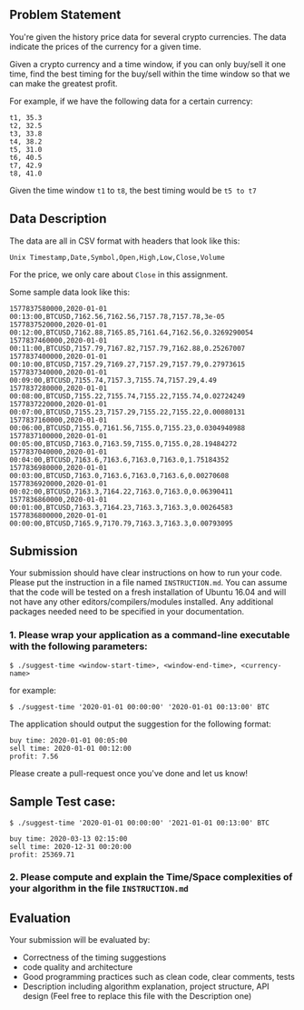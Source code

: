 ## Problem Statement

You're given the history price data for several crypto currencies.
The data indicate the prices of the currency for a given time.

Given a crypto currency and a time window, if you can only buy/sell it one time,
find the best timing for the buy/sell within the time window so that we can make the greatest profit.

For example, if we have the following data for a certain currency:

```
t1, 35.3
t2, 32.5
t3, 33.8
t4, 38.2
t5, 31.0
t6, 40.5
t7, 42.9
t8, 41.0
```

Given the time window `t1` to `t8`, the best timing would be `t5 to t7`

## Data Description

The data are all in CSV format with headers that look like this:

```
Unix Timestamp,Date,Symbol,Open,High,Low,Close,Volume
```

For the price, we only care about `Close` in this assignment.

Some sample data look like this:

```
1577837580000,2020-01-01 00:13:00,BTCUSD,7162.56,7162.56,7157.78,7157.78,3e-05
1577837520000,2020-01-01 00:12:00,BTCUSD,7162.88,7165.85,7161.64,7162.56,0.3269290054
1577837460000,2020-01-01 00:11:00,BTCUSD,7157.79,7167.82,7157.79,7162.88,0.25267007
1577837400000,2020-01-01 00:10:00,BTCUSD,7157.29,7169.27,7157.29,7157.79,0.27973615
1577837340000,2020-01-01 00:09:00,BTCUSD,7155.74,7157.3,7155.74,7157.29,4.49
1577837280000,2020-01-01 00:08:00,BTCUSD,7155.22,7155.74,7155.22,7155.74,0.02724249
1577837220000,2020-01-01 00:07:00,BTCUSD,7155.23,7157.29,7155.22,7155.22,0.00080131
1577837160000,2020-01-01 00:06:00,BTCUSD,7155.0,7161.56,7155.0,7155.23,0.0304940988
1577837100000,2020-01-01 00:05:00,BTCUSD,7163.0,7163.59,7155.0,7155.0,28.19484272
1577837040000,2020-01-01 00:04:00,BTCUSD,7163.6,7163.6,7163.0,7163.0,1.75184352
1577836980000,2020-01-01 00:03:00,BTCUSD,7163.0,7163.6,7163.0,7163.6,0.00270608
1577836920000,2020-01-01 00:02:00,BTCUSD,7163.3,7164.22,7163.0,7163.0,0.06390411
1577836860000,2020-01-01 00:01:00,BTCUSD,7163.3,7164.23,7163.3,7163.3,0.00264583
1577836800000,2020-01-01 00:00:00,BTCUSD,7165.9,7170.79,7163.3,7163.3,0.00793095
```

## Submission

Your submission should have clear instructions on how to run your code. Please put the instruction in a file named `INSTRUCTION.md`.
You can assume that the code will be tested on a fresh installation of Ubuntu 16.04 and will not have any other editors/compilers/modules installed.
Any additional packages needed need to be specified in your documentation.

### 1. Please wrap your application as a command-line executable with the following parameters:

```
$ ./suggest-time <window-start-time>, <window-end-time>, <currency-name>
```

for example:

```
$ ./suggest-time '2020-01-01 00:00:00' '2020-01-01 00:13:00' BTC
```

The application should output the suggestion for the following format:

```
buy time: 2020-01-01 00:05:00
sell time: 2020-01-01 00:12:00
profit: 7.56
```

Please create a pull-request once you've done and let us know!

## Sample Test case:

```
$ ./suggest-time '2020-01-01 00:00:00' '2021-01-01 00:13:00' BTC

buy time: 2020-03-13 02:15:00
sell time: 2020-12-31 00:20:00
profit: 25369.71
```

### 2. Please compute and explain the Time/Space complexities of your algorithm in the file `INSTRUCTION.md`

## Evaluation

Your submission will be evaluated by:
- Correctness of the timing suggestions
- code quality and architecture
- Good programming practices such as clean code, clear comments, tests
- Description including algorithm explanation, project structure, API design (Feel free to replace this file with the Description one)
